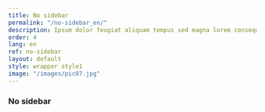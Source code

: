 ```yaml
---
title: No sidebar
permalink: "/no-sidebar_en/"
description: Ipsum dolor feugiat aliquam tempus sed magna lorem consequat accumsan
order: 4
lang: en
ref: no-sidebar
layout: default
style: wrapper style1
image: "/images/pic07.jpg"
---
```


### No sidebar
